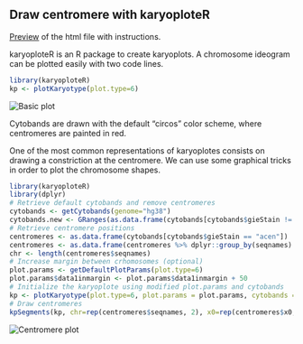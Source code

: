 
## Draw centromere with karyoploteR

[Preview](http://htmlpreview.github.io/?https://github.com/asthara10/Draw-centromere-with-karyoploteR/blob/main/karyoploteR_centromere.html) of the html file with instructions.

karyoploteR is an R package to create karyoplots. A chromosome ideogram can be plotted easily with two code lines.
```R
library(karyoploteR)
kp <- plotKaryotype(plot.type=6)
```
![Basic plot](/Images/basicplot.jpg)

Cytobands are drawn with the default “circos” color scheme, where centromeres are painted in red.

One of the most common representations of karyoplotes consists on drawing a constriction at the centromere. We can use some graphical tricks in order to plot the chromosome shapes.
```R
library(karyoploteR)
library(dplyr)
# Retrieve default cytobands and remove centromeres
cytobands <- getCytobands(genome="hg38")
cytobands.new <- GRanges(as.data.frame(cytobands[cytobands$gieStain != "acen"]))
# Retrieve centromere positions
centromeres <- as.data.frame(cytobands[cytobands$gieStain == "acen"])
centromeres <- as.data.frame(centromeres %>% dplyr::group_by(seqnames) %>% dplyr::summarize(x0=min(start), x1=max(end)))
chr <- length(centromeres$seqnames)
# Increase margin between crhomosomes (optional)
plot.params <- getDefaultPlotParams(plot.type=6)
plot.params$data1inmargin <- plot.params$data1inmargin + 50
# Initialize the karyoplote using modified plot.params and cytobands
kp <- plotKaryotype(plot.type=6, plot.params = plot.params, cytobands = cytobands.new)
# Draw centromeres
kpSegments(kp, chr=rep(centromeres$seqnames, 2), x0=rep(centromeres$x0, 2), x1=rep(centromeres$x1, 2), y0=c(rep(0,chr), rep(1,chr)), y1=c(rep(1,chr), rep(0,chr)))
```
![Centromere plot](/Images/centromereplot.jpg)
